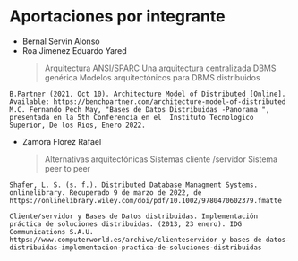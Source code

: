 # Aportaciones por integrante
  * Bernal Servin Alonso
  * Roa Jimenez Eduardo Yared
    >Arquitectura ANSI/SPARC
    >Una arquitectura centralizada DBMS genérica 
    >Modelos arquitectónicos para DBMS distribuidos
```
B.Partner (2021, Oct 10). Architecture Model of Distributed [Online]. Available: https://benchpartner.com/architecture-model-of-distributed
M.C. Fernando Pech May, "Bases de Datos Distribuidas -Panorama ", presentada en la 5th Conferencia en el  Instituto Tecnologico Superior, De los Rios, Enero 2022.
```
    
  * Zamora Florez Rafael
    >Alternativas arquitectónicas
    >Sistemas cliente /servidor
    >Sistema peer to peer
```
Shafer, L. S. (s. f.). Distributed Database Managment Systems. onlinelibrary. Recuperado 9 de marzo de 2022, de https://onlinelibrary.wiley.com/doi/pdf/10.1002/9780470602379.fmatte

Cliente/servidor y Bases de Datos distribuidas. Implementación práctica de soluciones distribuidas. (2013, 23 enero). IDG Communications S.A.U. https://www.computerworld.es/archive/clienteservidor-y-bases-de-datos-distribuidas-implementacion-practica-de-soluciones-distribuidas
```
